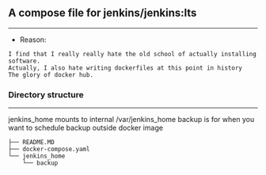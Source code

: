 ## A compose file for jenkins/jenkins:lts

---
* Reason: 
``` Well, taking a refresher course on jenkins.  
I find that I really really hate the old school of actually installing software.
Actually, I also hate writing dockerfiles at this point in history 
The glory of docker hub.
```

### Directory structure
---
jenkins_home mounts to internal /var/jenkins_home
backup is for when you want to schedule backup outside docker image

``` .
├── README.MD
├── docker-compose.yaml
└── jenkins_home
    └── backup
```

